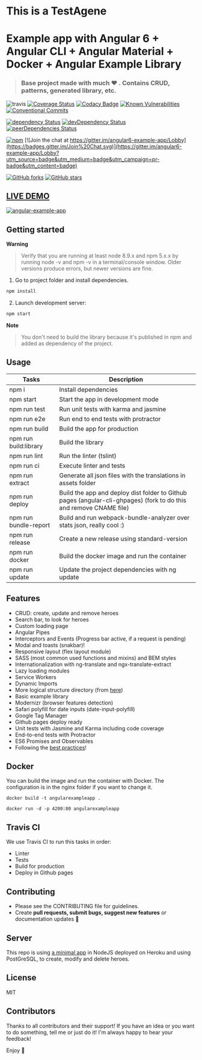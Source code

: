 # This is a TestAgene

# Example app with Angular 6 + Angular CLI + Angular Material + Docker + Angular Example Library

> ### Base project made with much  :heart: . Contains CRUD, patterns, generated library, etc.

![travis](https://travis-ci.org/Ismaestro/angular6-example-app.svg?branch=master)
[![Coverage Status](https://coveralls.io/repos/github/Ismaestro/angular6-example-app/badge.svg?branch=master)](https://coveralls.io/github/Ismaestro/angular6-example-app?branch=master)
[![Codacy Badge](https://api.codacy.com/project/badge/Grade/9d190a60fc864060ac054ba17a4e92e4)](https://www.codacy.com/app/Ismaestro/angular6-example-app?utm_source=github.com&utm_medium=referral&utm_content=Ismaestro/angular6-example-app&utm_campaign=badger)
[![Known Vulnerabilities](https://snyk.io/test/github/ismaestro/angular6-example-app/badge.svg)](https://snyk.io/test/github/ismaestro/angular6-example-app)
[![Conventional Commits](https://img.shields.io/badge/Conventional%20Commits-1.0.0-yellow.svg)](https://conventionalcommits.org)

[![dependency Status](https://david-dm.org/ismaestro/angular6-example-app.svg)](https://david-dm.org/ismaestro/angular6-example-app#info=dependencies)
[![devDependency Status](https://david-dm.org/ismaestro/angular6-example-app/dev-status.svg)](https://david-dm.org/ismaestro/angular6-example-app#info=devDependencies)
[![peerDependencies Status](https://david-dm.org/ismaestro/angular6-example-app/peer-status.svg)](https://david-dm.org/ismaestro/angular6-example-app?type=peer)

[![npm](https://img.shields.io/badge/demo-online-brightgreen.svg)](http://angularexampleapp.com/)
[![Join the chat at https://gitter.im/angular6-example-app/Lobby](https://badges.gitter.im/Join%20Chat.svg)](https://gitter.im/angular6-example-app/Lobby?utm_source=badge&utm_medium=badge&utm_campaign=pr-badge&utm_content=badge)

[![GitHub forks](https://img.shields.io/github/forks/ismaestro/angular6-example-app.svg?style=social&label=Fork)](https://github.com/ismaestro/angular6-example-app/fork)
[![GitHub stars](https://img.shields.io/github/stars/ismaestro/angular6-example-app.svg?style=social&label=Star)](https://github.com/ismaestro/angular6-example-app)

## [LIVE DEMO](http://angularexampleapp.com/)

[![angular-example-app](http://thumbsnap.com/i/aIpN07i3.png?0812)](http://angularexampleapp.com/)

## Getting started

**Warning**

> Verify that you are running at least node 8.9.x and npm 5.x.x by running node -v and npm -v in a terminal/console window. Older versions produce errors, but newer versions are fine.

1. Go to project folder and install dependencies.
 ```bash
 npm install
 ```

2. Launch development server:
 ```bash
 npm start
 ```

**Note**

> You don't need to build the library because it's published in npm and added as dependency of the project.

## Usage

Tasks                    | Description
-------------------------|---------------------------------------------------------------------------------------
npm i                    | Install dependencies
npm start                | Start the app in development mode
npm run test             | Run unit tests with karma and jasmine
npm run e2e              | Run end to end tests with protractor
npm run build            | Build the app for production
npm run build:library    | Build the library
npm run lint             | Run the linter (tslint)
npm run ci               | Execute linter and tests
npm run extract          | Generate all json files with the translations in assets folder
npm run deploy           | Build the app and deploy dist folder to Github pages (angular-cli-ghpages) (fork to do this and remove CNAME file)
npm run bundle-report    | Build and run webpack-bundle-analyzer over stats json, really cool :)
npm run release          | Create a new release using standard-version
npm run docker           | Build the docker image and run the container
npm run update           | Update the project dependencies with ng update

## Features

* CRUD: create, update and remove heroes
* Search bar, to look for heroes
* Custom loading page
* Angular Pipes
* Interceptors and Events (Progress bar active, if a request is pending)
* Modal and toasts (snakbar)!
* Responsive layout (flex layout module)
* SASS (most common used functions and mixins) and BEM styles
* Internationalization with ng-translate and ngx-translate-extract
* Lazy loading modules
* Service Workers
* Dynamic Imports
* More logical structure directory (from [here](https://itnext.io/choosing-a-highly-scalable-folder-structure-in-angular-d987de65ec7))
* Basic example library
* Modernizr (browser features detection)
* Safari polyfill for date inputs (date-input-polyfill)
* Google Tag Manager
* Github pages deploy ready
* Unit tests with Jasmine and Karma including code coverage
* End-to-end tests with Protractor
* ES6 Promises and Observables
* Following the [best practices](https://angular.io/guide/styleguide)!

## Docker

You can build the image and run the container with Docker. The configuration is in the nginx folder if you want to change it.

`docker build -t angularexampleapp .`

`docker run -d -p 4200:80 angularexampleapp`

## Travis CI

We use Travis CI to run this tasks in order:
* Linter
* Tests
* Build for production
* Deploy in Github pages

## Contributing

- Please see the CONTRIBUTING file for guidelines.
- Create **pull requests, submit bugs, suggest new features** or documentation updates :wrench:

## Server

This repo is using [a minimal app](https://github.com/Ismaestro/nodejs-example-app) in NodeJS deployed on Heroku and using PostGreSQL, to create, modify and delete heroes.

## License

MIT

## Contributors

Thanks to all contributors and their support! 
If you have an idea or you want to do something, tell me or just do it!
I'm always happy to hear your feedback!

Enjoy :metal:
